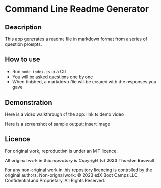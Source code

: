 # Command Line Readme Generator

## Description

This app generates a readme file in markdown format from a series of question prompts. 

## How to use

- Run ``` node index.js ``` in a CLI
- You will be asked questions one by one
- When finished, a markdown file will be created with the responses you gave

## Demonstration

Here is a video walkthrough of the app:
link to demo video

Here is a screenshot of sample output:
insert image

## Licence

For original work, reproduction is under an MIT licence.

All original work in this repository is Copyright (c) 2023 Thorsten Beowulf.

For any non-original work in this repository licencing is controlled by the original authors.
Non-orignal work: © 2023 edX Boot Camps LLC. Confidential and Proprietary. All Rights Reserved.

